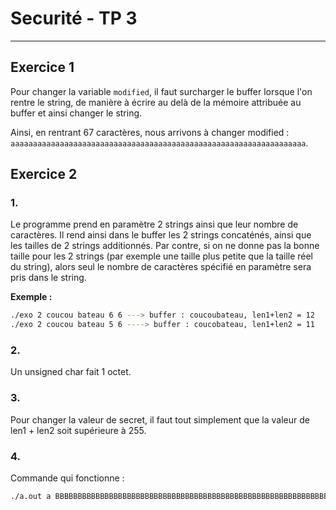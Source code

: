 # Securité - TP 3

---

## Exercice 1

Pour changer la variable `modified`, il faut surcharger le buffer lorsque l'on rentre le string, de manière à écrire au delà de la mémoire attribuée au buffer et ainsi changer le string. 

Ainsi, en rentrant 67 caractères, nous arrivons à changer modified : `aaaaaaaaaaaaaaaaaaaaaaaaaaaaaaaaaaaaaaaaaaaaaaaaaaaaaaaaaaaaaaaaaa`. 

## Exercice 2

### 1.

Le programme prend en paramètre 2 strings ainsi que leur nombre de caractères. Il rend ainsi dans le buffer les 2 strings concaténés, ainsi que les tailles de 2 strings additionnés. 
Par contre, si on ne donne pas la bonne taille pour les 2 strings (par exemple une taille plus petite que la taille réel du string), alors seul le nombre de caractères spécifié en paramètre sera pris dans le string. 

**Exemple :**

```bash
./exo 2 coucou bateau 6 6 ---> buffer : coucoubateau, len1+len2 = 12
./exo 2 coucou bateau 5 6 ----> buffer : coucobateau, len1+len2 = 11
```

### 2.

Un unsigned char fait 1 octet.

### 3.

Pour changer la valeur de secret, il faut tout simplement que la valeur de len1 + len2 soit supérieure à 255. 

### 4.

Commande qui fonctionne : 

```bash
./a.out a BBBBBBBBBBBBBBBBBBBBBBBBBBBBBBBBBBBBBBBBBBBBBBBBBBBBBBBBBBBBBBBBBBBBBBBBBBBBBBBBBBBBBBBBBBBBBBBBBBBBBBBBBBBBBBBBBBBBBBBBBBBBBBBBBBBBBBBBBBBBBBBBBBBBBBBBBBBBBBBBBBBBBBBBBBBBBBBBBBBBBBBBBBBBBBBBBBBBBBBB 255 161
``` 






